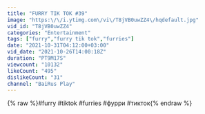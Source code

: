 ```yaml
---
title: "FURRY TIK TOK #39"
image: "https:\/\/i.ytimg.com\/vi\/T8jVB0uwZZ4\/hqdefault.jpg"
vid_id: "T8jVB0uwZZ4"
categories: "Entertainment"
tags: ["furry","furry tik tok","furries"]
date: "2021-10-31T04:12:00+03:00"
vid_date: "2021-10-26T14:00:18Z"
duration: "PT9M17S"
viewcount: "10132"
likeCount: "495"
dislikeCount: "31"
channel: "BaiRus Play"
---
```

{% raw %}#furry​ #tiktok​ #furries #фурри #тикток{% endraw %}
